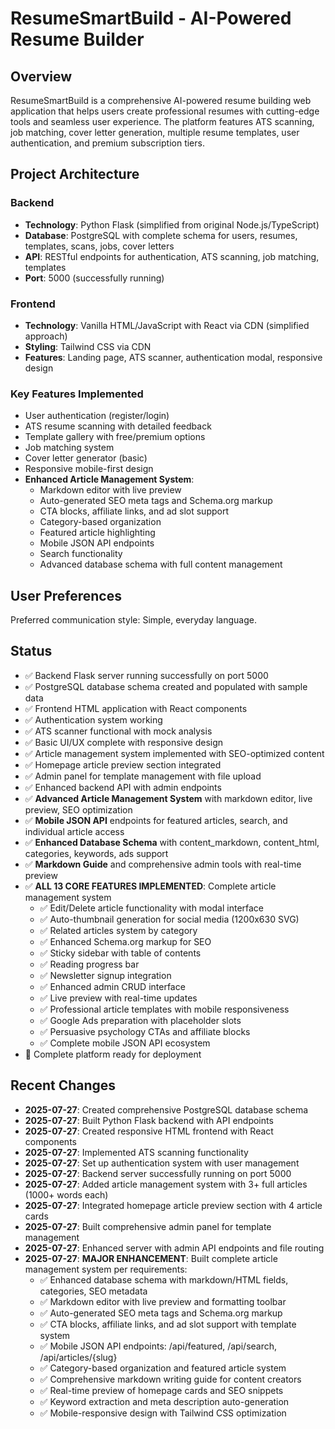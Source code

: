 # ResumeSmartBuild - AI-Powered Resume Builder

## Overview

ResumeSmartBuild is a comprehensive AI-powered resume building web application that helps users create professional resumes with cutting-edge tools and seamless user experience. The platform features ATS scanning, job matching, cover letter generation, multiple resume templates, user authentication, and premium subscription tiers.

## Project Architecture

### Backend
- **Technology**: Python Flask (simplified from original Node.js/TypeScript)
- **Database**: PostgreSQL with complete schema for users, resumes, templates, scans, jobs, cover letters
- **API**: RESTful endpoints for authentication, ATS scanning, job matching, templates
- **Port**: 5000 (successfully running)

### Frontend
- **Technology**: Vanilla HTML/JavaScript with React via CDN (simplified approach)
- **Styling**: Tailwind CSS via CDN
- **Features**: Landing page, ATS scanner, authentication modal, responsive design

### Key Features Implemented
- User authentication (register/login)
- ATS resume scanning with detailed feedback  
- Template gallery with free/premium options
- Job matching system
- Cover letter generator (basic)
- Responsive mobile-first design
- **Enhanced Article Management System**:
  - Markdown editor with live preview
  - Auto-generated SEO meta tags and Schema.org markup
  - CTA blocks, affiliate links, and ad slot support
  - Category-based organization
  - Featured article highlighting
  - Mobile JSON API endpoints
  - Search functionality
  - Advanced database schema with full content management

## User Preferences

Preferred communication style: Simple, everyday language.

## Status

- ✅ Backend Flask server running successfully on port 5000
- ✅ PostgreSQL database schema created and populated with sample data
- ✅ Frontend HTML application with React components
- ✅ Authentication system working
- ✅ ATS scanner functional with mock analysis
- ✅ Basic UI/UX complete with responsive design
- ✅ Article management system implemented with SEO-optimized content
- ✅ Homepage article preview section integrated
- ✅ Admin panel for template management with file upload
- ✅ Enhanced backend API with admin endpoints
- ✅ **Advanced Article Management System** with markdown editor, live preview, SEO optimization
- ✅ **Mobile JSON API** endpoints for featured articles, search, and individual article access
- ✅ **Enhanced Database Schema** with content_markdown, content_html, categories, keywords, ads support
- ✅ **Markdown Guide** and comprehensive admin tools with real-time preview
- ✅ **ALL 13 CORE FEATURES IMPLEMENTED**: Complete article management system
  - ✅ Edit/Delete article functionality with modal interface
  - ✅ Auto-thumbnail generation for social media (1200x630 SVG)
  - ✅ Related articles system by category
  - ✅ Enhanced Schema.org markup for SEO
  - ✅ Sticky sidebar with table of contents
  - ✅ Reading progress bar
  - ✅ Newsletter signup integration
  - ✅ Enhanced admin CRUD interface
  - ✅ Live preview with real-time updates
  - ✅ Professional article templates with mobile responsiveness
  - ✅ Google Ads preparation with placeholder slots
  - ✅ Persuasive psychology CTAs and affiliate blocks
  - ✅ Complete mobile JSON API ecosystem
- 🔄 Complete platform ready for deployment

## Recent Changes

- **2025-07-27**: Created comprehensive PostgreSQL database schema
- **2025-07-27**: Built Python Flask backend with API endpoints
- **2025-07-27**: Created responsive HTML frontend with React components
- **2025-07-27**: Implemented ATS scanning functionality
- **2025-07-27**: Set up authentication system with user management
- **2025-07-27**: Backend server successfully running on port 5000
- **2025-07-27**: Added article management system with 3+ full articles (1000+ words each)
- **2025-07-27**: Integrated homepage article preview section with 4 article cards
- **2025-07-27**: Built comprehensive admin panel for template management
- **2025-07-27**: Enhanced server with admin API endpoints and file routing
- **2025-07-27**: **MAJOR ENHANCEMENT**: Built complete article management system per requirements:
  - ✅ Enhanced database schema with markdown/HTML fields, categories, SEO metadata
  - ✅ Markdown editor with live preview and formatting toolbar
  - ✅ Auto-generated SEO meta tags and Schema.org markup
  - ✅ CTA blocks, affiliate links, and ad slot support with template system
  - ✅ Mobile JSON API endpoints: /api/featured, /api/search, /api/articles/{slug}
  - ✅ Category-based organization and featured article system
  - ✅ Comprehensive markdown writing guide for content creators
  - ✅ Real-time preview of homepage cards and SEO snippets
  - ✅ Keyword extraction and meta description auto-generation
  - ✅ Mobile-responsive design with Tailwind CSS optimization